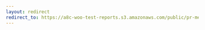 ```yaml
---
layout: redirect
redirect_to: https://a8c-woo-test-reports.s3.amazonaws.com/public/pr-merge/45745/e2e/index.html
---
```


